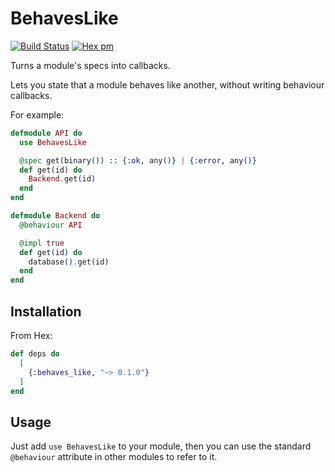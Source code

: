 # BehavesLike
[![Build Status](https://travis-ci.org/koudelka/behaves_like.svg?branch=master)](https://travis-ci.org/koudelka/behaves_like)
[![Hex pm](https://img.shields.io/hexpm/v/behaves_like.svg?style=flat)](https://hex.pm/packages/behaves_like)

Turns a module's specs into callbacks.

Lets you state that a module behaves like another, without writing behaviour callbacks.

For example:
```elixir
defmodule API do
  use BehavesLike

  @spec get(binary()) :: {:ok, any()} | {:error, any()}
  def get(id) do
    Backend.get(id)
  end
end

defmodule Backend do
  @behaviour API

  @impl true
  def get(id) do
    database().get(id)
  end
end
```

## Installation

From Hex:

```elixir
def deps do
  [
    {:behaves_like, "~> 0.1.0"}
  ]
end
```

## Usage

Just add `use BehavesLike` to your module, then you can use the standard `@behaviour` attribute in other modules to refer to it.
